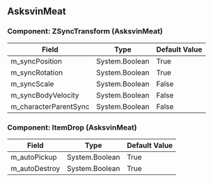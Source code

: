## AsksvinMeat

### Component: ZSyncTransform (AsksvinMeat)

|Field|Type|Default Value|
|-----|----|-------------|
|m_syncPosition|System.Boolean|True|
|m_syncRotation|System.Boolean|True|
|m_syncScale|System.Boolean|False|
|m_syncBodyVelocity|System.Boolean|False|
|m_characterParentSync|System.Boolean|False|

### Component: ItemDrop (AsksvinMeat)

|Field|Type|Default Value|
|-----|----|-------------|
|m_autoPickup|System.Boolean|True|
|m_autoDestroy|System.Boolean|True|

